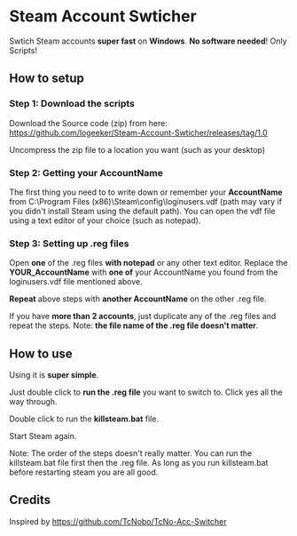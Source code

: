 
# Steam Account Swticher
Swtich Steam accounts **super fast** on **Windows**. **No software needed**! Only Scripts!

## How to setup
### Step 1: Download the scripts
Download the Source code (zip) from here: https://github.com/logeeker/Steam-Account-Swticher/releases/tag/1.0

Uncompress the zip file to a location you want (such as your desktop)

### Step 2: Getting your AccountName
The first thing you need to to write down or remember your **AccountName** from C:\Program Files (x86)\Steam\config\loginusers.vdf (path may vary if you didn't install Steam using the default path). You can open the vdf file using a text editor of your choice (such as notepad).
### Step 3: Setting up .reg files
Open **one** of the .reg files **with notepad** or any other text editor. Replace the **YOUR_AccountName** with **one of** your AccountName you found from the loginusers.vdf file mentioned above.

**Repeat** above steps with **another AccountName** on the other .reg file.

If you have **more than 2 accounts**, just duplicate any of the .reg files and repeat the steps. Note: **the file name of the .reg file doesn't matter**. 
## How to use
Using it is **super simple**. 

Just double click to **run the .reg file** you want to switch to. Click yes all the way through.

Double click to run the **killsteam.bat** file.

Start Steam again.

Note: The order of the steps doesn't really matter. You can run the killsteam.bat file first then the .reg file. As long as you run killsteam.bat before restarting steam you are all good.
## Credits
Inspired by https://github.com/TcNobo/TcNo-Acc-Switcher


